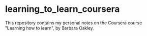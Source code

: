 # learning_to_learn_coursera
This repository contains my personal notes on the Coursera course "Learning how to learn", by Barbara Oakley.
